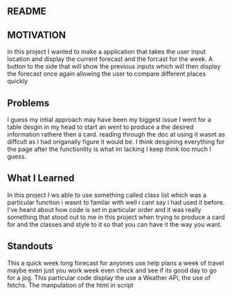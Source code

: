 ## README
## MOTIVATION
  In this project I wanted to make a application that takes the user input location and display the current forecast and the forcast for the week. A button to the side that will show the previous inputs which will then display the forecast once again allowing the user to compare different places quickly

 ## Problems
  I guess my intial approach may have been my biggest issue I went for a table desgin in my head to start an went to produce a the desired information rathere then a card. reading through the doc at using it wasnt as diffcult as I had origanally figure it would be. I think desgining everything for the page after the functionlity is what im lacking I keep think too much I guess.

 ## What I Learned
  In this project I ws able to use something called class list which was a particular function i wasnt to familar with well i cant say i had used it before. I've heard about how code is set in particular order and it was really something that stood out to me in this project when trying to produce a card for and the classes and style to it so that you can have it the way you want.

  ## Standouts
  This a quick week long forecast for anyones use help plans a week of travel maybe even just you work week even check and see if its good day to go for a jog. This particular code display the use a Weather APi, the use of fetchs. The manpulation of the html in script
   